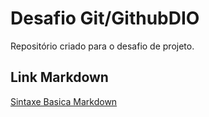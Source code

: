 # Desafio Git/GithubDIO
Repositório criado para o desafio de projeto.

## Link Markdown
[Sintaxe Basica Markdown](https://www.markdownguide.org/getting-started/)

